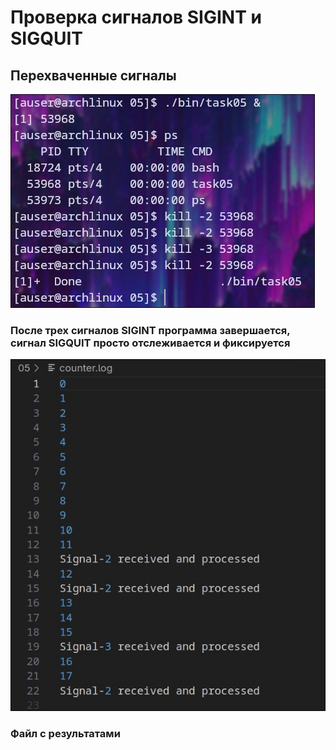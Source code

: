 # Проверка сигналов SIGINT и SIGQUIT

## Перехваченные сигналы

![](SIGINT&SIGQUIT.jpg "После трех сигналов SIGINT программа завершается, сигнал SIGQUIT просто отслеживается и фиксируется")
### После трех сигналов SIGINT программа завершается, сигнал SIGQUIT просто отслеживается и фиксируется
![](SIGINT&SIGQUIT_log.jpg "Файл с результатами")
### Файл с результатами
